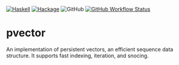 [![Haskell](https://img.shields.io/badge/Haskell-5e5086?style=for-the-badge&logo=haskell&logoColor=white)](https://haskell.foundation)
[![Hackage](https://img.shields.io/hackage/v/pvector?color=5e5086&style=for-the-badge)](https://hackage.haskell.org/package/pvector)
![GitHub](https://img.shields.io/badge/github-oberblastmeister/pvector-8da0cb?style=for-the-badge&labelColor=555555&logo=github)
[![GitHub Workflow Status](https://img.shields.io/github/workflow/status/oberblastmeister/pvector/Haskell-CI?style=for-the-badge)](https://github.com/oberblastmeister/pvector/actions)

# pvector

An implementation of persistent vectors, an efficient sequence data structure.
It supports fast indexing, iteration, and snocing.
